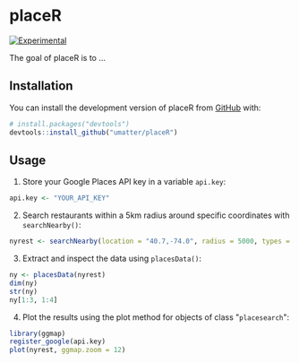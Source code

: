 
# placeR

<!-- badges: start -->
[![Experimental](https://img.shields.io/badge/status-experimental-orange)](https://github.com/umatter/placeR)
<!-- badges: end -->

The goal of placeR is to ...

## Installation

You can install the development version of placeR from [GitHub](https://github.com/) with:

``` r
# install.packages("devtools")
devtools::install_github("umatter/placeR")
```

## Usage

1. Store your Google Places API key in a variable `api.key`:

```R
api.key <- "YOUR_API_KEY"
```

2. Search restaurants within a 5km radius around specific coordinates with `searchNearby()`:

```R
nyrest <- searchNearby(location = "40.7,-74.0", radius = 5000, types = "restaurant")
```

3. Extract and inspect the data using `placesData()`:

```R
ny <- placesData(nyrest)
dim(ny)
str(ny)
ny[1:3, 1:4]
```

4. Plot the results using the plot method for objects of class "`placesearch`":

```R
library(ggmap)
register_google(api.key)
plot(nyrest, ggmap.zoom = 12)
```
